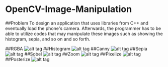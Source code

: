 # OpenCV-Image-Manipulation

##Problem
To design an application that uses libraries from C++ and eventually load the phone's camera. Afterwards, the programmer has to be able to utilize codes that may manipulate these images such as showing the histogram, sepia, and so on and so forth.

##RGBA
![alt tag](https://github.com/KristoffRey/OpenCV-Image-Manipulation/blob/master/SS_RGBA.png)
##Histogram
![alt tag](https://github.com/KristoffRey/OpenCV-Image-Manipulation/blob/master/SS_Histogram.png)
##Canny
![alt tag](https://github.com/KristoffRey/OpenCV-Image-Manipulation/blob/master/SS_Canny.png)
##Sepia
![alt tag](https://github.com/KristoffRey/OpenCV-Image-Manipulation/blob/master/SS_Sepia.png)
##Sobel
![alt tag](https://github.com/KristoffRey/OpenCV-Image-Manipulation/blob/master/SS_Sobel.png)
##Zoom
![alt tag](https://github.com/KristoffRey/OpenCV-Image-Manipulation/blob/master/SS_Zoom.png)
##Pixelize
![alt tag](https://github.com/KristoffRey/OpenCV-Image-Manipulation/blob/master/SS_Pixelize.png)
##Posterize
![alt tag](https://github.com/KristoffRey/OpenCV-Image-Manipulation/blob/master/SS_Posterize.png)
